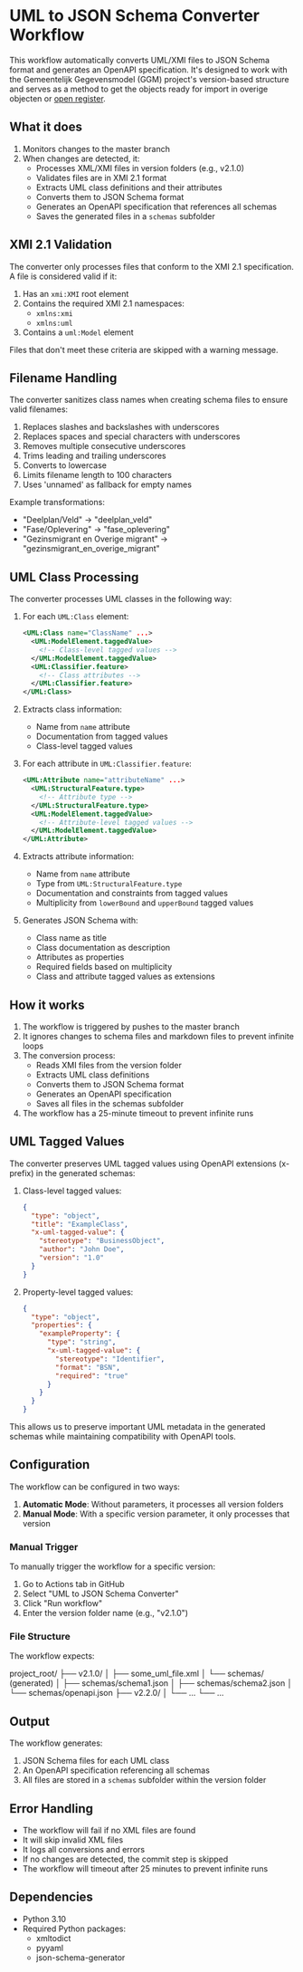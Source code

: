 # UML to JSON Schema Converter Workflow

This workflow automatically converts UML/XMI files to JSON Schema format and generates an OpenAPI specification. It's designed to work with the Gemeentelijk Gegevensmodel (GGM) project's version-based structure and serves as a method to get the objects ready for import in overige objecten or [open register](openregister.app).

## What it does

1. Monitors changes to the master branch
2. When changes are detected, it:
   - Processes XML/XMI files in version folders (e.g., v2.1.0)
   - Validates files are in XMI 2.1 format
   - Extracts UML class definitions and their attributes
   - Converts them to JSON Schema format
   - Generates an OpenAPI specification that references all schemas
   - Saves the generated files in a `schemas` subfolder

## XMI 2.1 Validation

The converter only processes files that conform to the XMI 2.1 specification. A file is considered valid if it:

1. Has an `xmi:XMI` root element
2. Contains the required XMI 2.1 namespaces:
   - `xmlns:xmi`
   - `xmlns:uml`
3. Contains a `uml:Model` element

Files that don't meet these criteria are skipped with a warning message.

## Filename Handling

The converter sanitizes class names when creating schema files to ensure valid filenames:

1. Replaces slashes and backslashes with underscores
2. Replaces spaces and special characters with underscores
3. Removes multiple consecutive underscores
4. Trims leading and trailing underscores
5. Converts to lowercase
6. Limits filename length to 100 characters
7. Uses 'unnamed' as fallback for empty names

Example transformations:
- "Deelplan/Veld" → "deelplan_veld"
- "Fase/Oplevering" → "fase_oplevering"
- "Gezinsmigrant en Overige migrant" → "gezinsmigrant_en_overige_migrant"

## UML Class Processing

The converter processes UML classes in the following way:

1. For each `UML:Class` element:
   ```xml
   <UML:Class name="ClassName" ...>
     <UML:ModelElement.taggedValue>
       <!-- Class-level tagged values -->
     </UML:ModelElement.taggedValue>
     <UML:Classifier.feature>
       <!-- Class attributes -->
     </UML:Classifier.feature>
   </UML:Class>
   ```

2. Extracts class information:
   - Name from `name` attribute
   - Documentation from tagged values
   - Class-level tagged values

3. For each attribute in `UML:Classifier.feature`:
   ```xml
   <UML:Attribute name="attributeName" ...>
     <UML:StructuralFeature.type>
       <!-- Attribute type -->
     </UML:StructuralFeature.type>
     <UML:ModelElement.taggedValue>
       <!-- Attribute-level tagged values -->
     </UML:ModelElement.taggedValue>
   </UML:Attribute>
   ```

4. Extracts attribute information:
   - Name from `name` attribute
   - Type from `UML:StructuralFeature.type`
   - Documentation and constraints from tagged values
   - Multiplicity from `lowerBound` and `upperBound` tagged values

5. Generates JSON Schema with:
   - Class name as title
   - Class documentation as description
   - Attributes as properties
   - Required fields based on multiplicity
   - Class and attribute tagged values as extensions

## How it works

1. The workflow is triggered by pushes to the master branch
2. It ignores changes to schema files and markdown files to prevent infinite loops
3. The conversion process:
   - Reads XMI files from the version folder
   - Extracts UML class definitions
   - Converts them to JSON Schema format
   - Generates an OpenAPI specification
   - Saves all files in the schemas subfolder
4. The workflow has a 25-minute timeout to prevent infinite runs

## UML Tagged Values

The converter preserves UML tagged values using OpenAPI extensions (x- prefix) in the generated schemas:

1. Class-level tagged values:
   ```json
   {
     "type": "object",
     "title": "ExampleClass",
     "x-uml-tagged-value": {
       "stereotype": "BusinessObject",
       "author": "John Doe",
       "version": "1.0"
     }
   }
   ```

2. Property-level tagged values:
   ```json
   {
     "type": "object",
     "properties": {
       "exampleProperty": {
         "type": "string",
         "x-uml-tagged-value": {
           "stereotype": "Identifier",
           "format": "BSN",
           "required": "true"
         }
       }
     }
   }
   ```

This allows us to preserve important UML metadata in the generated schemas while maintaining compatibility with OpenAPI tools.

## Configuration

The workflow can be configured in two ways:

1. **Automatic Mode**: Without parameters, it processes all version folders
2. **Manual Mode**: With a specific version parameter, it only processes that version

### Manual Trigger

To manually trigger the workflow for a specific version:

1. Go to Actions tab in GitHub
2. Select "UML to JSON Schema Converter"
3. Click "Run workflow"
4. Enter the version folder name (e.g., "v2.1.0")

### File Structure

The workflow expects: 

project_root/
├── v2.1.0/
│ ├── some_uml_file.xml
│ └── schemas/ (generated)
│ ├── schemas/schema1.json
│ ├── schemas/schema2.json
│ └── schemas/openapi.json
├── v2.2.0/
│ └── ...
└── ...

## Output

The workflow generates:

1. JSON Schema files for each UML class
2. An OpenAPI specification referencing all schemas
3. All files are stored in a `schemas` subfolder within the version folder

## Error Handling

- The workflow will fail if no XML files are found
- It will skip invalid XML files
- It logs all conversions and errors
- If no changes are detected, the commit step is skipped
- The workflow will timeout after 25 minutes to prevent infinite runs

## Dependencies

- Python 3.10
- Required Python packages:
  - xmltodict
  - pyyaml
  - json-schema-generator